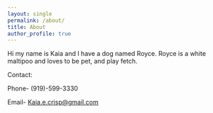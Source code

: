```yaml
---
layout: single
permalink: /about/
title: About
author_profile: true
---
```


Hi my name is Kaia and I have a dog named Royce. Royce is a white maltipoo and loves to be pet, and play fetch. 

Contact:

Phone- (919)-599-3330

Email- Kaia.e.crisp@gmail.com

